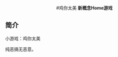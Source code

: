 <p align="center">
  
</p>
<div align="center">

#鸡你太美
**新概念Home游戏**
</div>

## 简介
小游戏：鸡你太美

纯恶搞无恶意。
